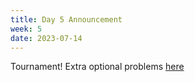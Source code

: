 ```yaml
---
title: Day 5 Announcement
week: 5
date: 2023-07-14
---
```

Tournament!
Extra optional problems [here](/assets/other/extra.pdf)
